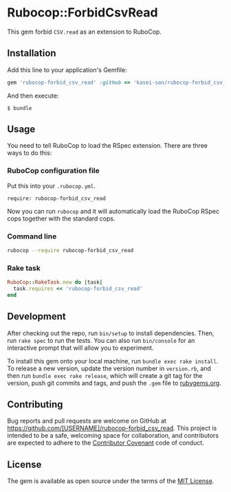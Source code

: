 # Rubocop::ForbidCsvRead

This gem forbid `CSV.read` as an extension to RuboCop.

## Installation

Add this line to your application's Gemfile:

```ruby
gem 'rubocop-forbid_csv_read' :github => 'kasei-san/rubocop-forbid_csv_read'
```

And then execute:

    $ bundle

## Usage

You need to tell RuboCop to load the RSpec extension. There are three
ways to do this:

### RuboCop configuration file

Put this into your `.rubocop.yml`.

```
require: rubocop-forbid_csv_read
```

Now you can run `rubocop` and it will automatically load the RuboCop RSpec
cops together with the standard cops.

### Command line

```bash
rubocop --require rubocop-forbid_csv_read
```

### Rake task

```ruby
RuboCop::RakeTask.new do |task|
  task.requires << 'rubocop-forbid_csv_read'
end
```

## Development

After checking out the repo, run `bin/setup` to install dependencies. Then, run `rake spec` to run the tests. You can also run `bin/console` for an interactive prompt that will allow you to experiment.

To install this gem onto your local machine, run `bundle exec rake install`. To release a new version, update the version number in `version.rb`, and then run `bundle exec rake release`, which will create a git tag for the version, push git commits and tags, and push the `.gem` file to [rubygems.org](https://rubygems.org).

## Contributing

Bug reports and pull requests are welcome on GitHub at https://github.com/[USERNAME]/rubocop-forbid_csv_read. This project is intended to be a safe, welcoming space for collaboration, and contributors are expected to adhere to the [Contributor Covenant](http://contributor-covenant.org) code of conduct.

## License

The gem is available as open source under the terms of the [MIT License](http://opensource.org/licenses/MIT).

